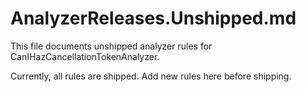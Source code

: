 ﻿# AnalyzerReleases.Unshipped.md

This file documents unshipped analyzer rules for CanIHazCancellationTokenAnalyzer.

Currently, all rules are shipped. Add new rules here before shipping.
